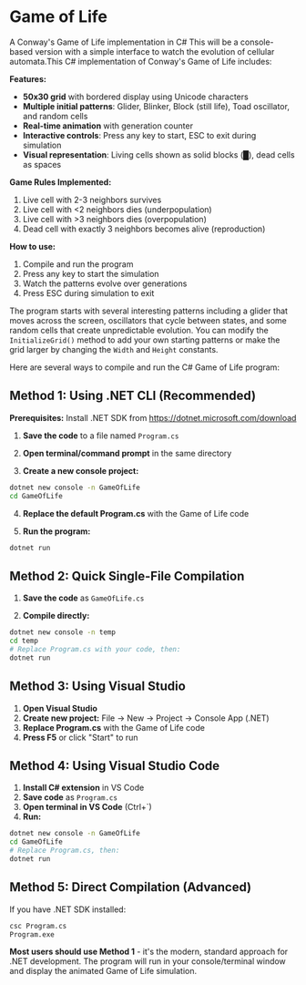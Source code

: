 
# Game of Life

A Conway's Game of Life implementation in C# This will be a console-based version with a simple interface to watch the evolution of cellular automata.This C# implementation of Conway's Game of Life includes:

**Features:**
- **50x30 grid** with bordered display using Unicode characters
- **Multiple initial patterns**: Glider, Blinker, Block (still life), Toad oscillator, and random cells
- **Real-time animation** with generation counter
- **Interactive controls**: Press any key to start, ESC to exit during simulation
- **Visual representation**: Living cells shown as solid blocks (█), dead cells as spaces

**Game Rules Implemented:**
1. Live cell with 2-3 neighbors survives
2. Live cell with <2 neighbors dies (underpopulation)
3. Live cell with >3 neighbors dies (overpopulation)  
4. Dead cell with exactly 3 neighbors becomes alive (reproduction)

**How to use:**
1. Compile and run the program
2. Press any key to start the simulation
3. Watch the patterns evolve over generations
4. Press ESC during simulation to exit

The program starts with several interesting patterns including a glider that moves across the screen, oscillators that cycle between states, and some random cells that create unpredictable evolution. You can modify the `InitializeGrid()` method to add your own starting patterns or make the grid larger by changing the `Width` and `Height` constants.

Here are several ways to compile and run the C# Game of Life program:

## Method 1: Using .NET CLI (Recommended)

**Prerequisites:** Install .NET SDK from https://dotnet.microsoft.com/download

1. **Save the code** to a file named `Program.cs`

2. **Open terminal/command prompt** in the same directory

3. **Create a new console project:**
```bash
dotnet new console -n GameOfLife
cd GameOfLife
```

4. **Replace the default Program.cs** with the Game of Life code

5. **Run the program:**
```bash
dotnet run
```

## Method 2: Quick Single-File Compilation

1. **Save the code** as `GameOfLife.cs`

2. **Compile directly:**
```bash
dotnet new console -n temp
cd temp
# Replace Program.cs with your code, then:
dotnet run
```

## Method 3: Using Visual Studio

1. **Open Visual Studio**
2. **Create new project:** File → New → Project → Console App (.NET)
3. **Replace Program.cs** with the Game of Life code
4. **Press F5** or click "Start" to run

## Method 4: Using Visual Studio Code

1. **Install C# extension** in VS Code
2. **Save code** as `Program.cs`
3. **Open terminal in VS Code** (Ctrl+`)
4. **Run:**
```bash
dotnet new console -n GameOfLife
cd GameOfLife
# Replace Program.cs, then:
dotnet run
```

## Method 5: Direct Compilation (Advanced)

If you have .NET SDK installed:
```bash
csc Program.cs
Program.exe
```

**Most users should use Method 1** - it's the modern, standard approach for .NET development. The program will run in your console/terminal window and display the animated Game of Life simulation.

